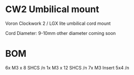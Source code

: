 # CW2 Umbilical mount
Voron Clockwork 2 / LGX lite umbilical cord mount

Cord Diameter: 9-10mm
other diameter coming soon

# BOM
6x M3 x 8 SHCS /n
1x M3 x 12 SHCS /n
7x M3 Insert 5x4 /n
